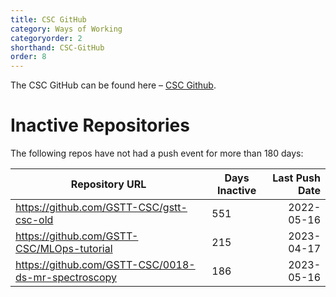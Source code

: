 ```yaml
---
title: CSC GitHub
category: Ways of Working
categoryorder: 2
shorthand: CSC-GitHub
order: 8
---
```


The CSC GitHub can be found here – <a href="https://github.com/GSTT-CSC/">CSC Github</a>.

# Inactive Repositories

The following repos have not had a push event for more than 180 days:

| Repository URL | Days Inactive | Last Push Date |
| --- | --- | ---: |
| https://github.com/GSTT-CSC/gstt-csc-old | 551 | 2022-05-16 |
| https://github.com/GSTT-CSC/MLOps-tutorial | 215 | 2023-04-17 |
| https://github.com/GSTT-CSC/0018-ds-mr-spectroscopy | 186 | 2023-05-16 |
